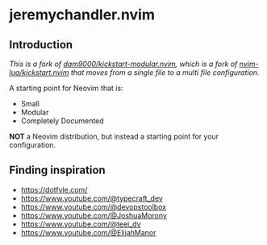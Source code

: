 # jeremychandler.nvim

## Introduction

*This is a fork of [dam9000/kickstart-modular.nvim](https://github.com/dam9000/kickstart-modular.nvim), which is a fork of [nvim-lua/kickstart.nvim](https://github.com/nvim-lua/kickstart.nvim) that moves from a single file to a multi file configuration.*

A starting point for Neovim that is:

* Small
* Modular
* Completely Documented

**NOT** a Neovim distribution, but instead a starting point for your configuration.

## Finding inspiration

- https://dotfyle.com/
- https://www.youtube.com/@typecraft_dev
- https://www.youtube.com/@devopstoolbox
- https://www.youtube.com/@JoshuaMorony
- https://www.youtube.com/@teej_dv
- https://www.youtube.com/@ElijahManor
